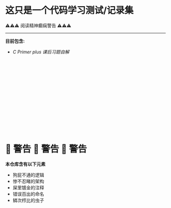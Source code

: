 # 这只是一个代码学习测试/记录集

⚠️⚠️⚠️ 阅读精神癫痫警告 ⚠️⚠️⚠️

---

**目前包含:**

- _C Primer plus 课后习题自解_

<br />  

<br />

<br />

<br />

<br />

<br />

<br />

<br />

<br />

<br />

<br />

<br />

<br />

# **🔴 警告 🔴 警告 🔴 警告**

**本仓库含有以下元素**

- 狗屁不通的逻辑
- 惨不忍睹的架构
- 屎里镀金的注释
- 错误百出的命名
- 鳞次栉比的虫子
